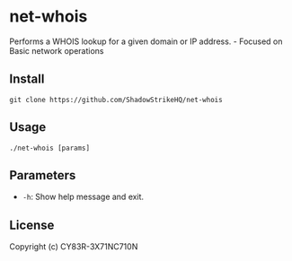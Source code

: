 # net-whois
Performs a WHOIS lookup for a given domain or IP address. - Focused on Basic network operations

## Install
`git clone https://github.com/ShadowStrikeHQ/net-whois`

## Usage
`./net-whois [params]`

## Parameters
- `-h`: Show help message and exit.

## License
Copyright (c) CY83R-3X71NC710N
